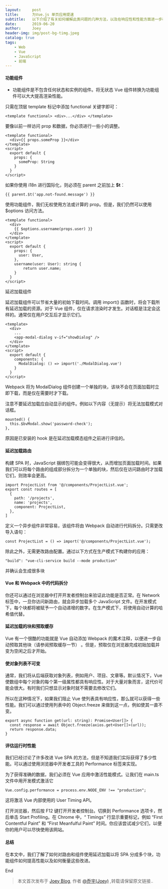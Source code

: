 ```yaml
---
layout:     post
title:      为Vue.js 单页应用提速
subtitle:   以下介绍了有关如何缓解此类问题的几种方法，以及在响应性和性能方面进一步改进 Vue.js 应用的其他方法。
date:       2019-06-20
author:     Joey
header-img: img/post-bg-timg.jpeg
catalog: true
tags:
    - Web
    - Vue
    - JavaScript
    - 前端
---
```


#### 功能组件

- 功能组件是不包含任何状态和实例的组件。将无状态 Vue 组件转换为功能组件可以大大提高渲染性能。

只需在顶层 template 标记中添加 functional 关键字即可：

```
<template functional> <div>...</div> </template>
```

要像以前一样访问 prop 和数据，你必须进行一些小的调整。

```
<template functional>  
  <div>{{ props.someProp }}</div> 
</template> 
<script> 
  export default {  
    props: {    
      someProp: String  
    } 
  }
</script>
```

如果你使用 i18n 进行国际化，则必须在 parent 之前加上 **$t**：

```
{{ parent.$t('app.not-found.message') }}
```

使用功能组件，我们无权使用方法或计算的 prop。但是，我们仍然可以使用 $options 访问方法。

```
<template functional>  
  <div>
    {{ $options.username(props.user) }}
  </div> 
</template> 
<script> 
  export default {  
    props: {    
      user: User,  
    },   
    username(user: User): string {    
        return user.name;  
    } 
  }
</script>
```

延迟加载组件

延迟加载组件可以节省大量的初始下载时间。调用 import() 函数时，将会下载所有延迟加载的资源。对于 Vue 组件，仅在请求渲染时才发生。对话框是注定会这样的。通常仅在用户交互后才显示它们。

```
<template> 
  <div>     
    ...    
    <app-modal-dialog v-if="showDialog" />  
  </div> 
</template> 
<script> 
  export default {  
    components: {    
      ModalDialog: () => import('./ModalDialog.vue')  
    } 
  }
</script>
```

Webpack 将为 ModalDialog 组件创建一个单独的块，该块不会在页面加载时立即下载，而是仅在需要时才下载。

注意不要延迟加载应自动显示的组件。例如以下内容（无提示）将无法加载模式对话框。


```
mounted() {
  this.$bvModal.show('password-check'); 
},
```

原因是已安装的 hook 是在延迟加载模态组件之前进行评估的。


#### 延迟加载路由

构建 SPA 时，JavaScript 捆绑包可能会变得很大，从而增加页面加载时间。如果我们可以将每个路由的组成部分拆分为一个单独的块，然后仅在访问路由时才加载它们，则效率会更高。

```
import ProjectList from '@/components/ProjectList.vue'; 
export const routes = [  
  {    
    path: '/projects',    
    name: 'projects',    
    component: ProjectList,  
  }, 
]
```

定义一个异步组件非常容易，该组件将由 Webpack 自动进行代码拆分。只需更改导入语句：

```
const ProjectList = () => import('@/components/ProjectList.vue');
```

除此之外，无需更改路由配置。通过以下方式在生产模式下构建你的应用：

```
"build": "vue-cli-service build --mode production"
```

并确认会生成很多块

#### Vue 和 Webpack 中的代码拆分

你还可以通过在浏览器中打开开发者控制台来验证此功能是否正常。在 Network 标签中，一旦你访问新路由，就会异步加载多个 JavaScript 文件。在开发模式下，每个块都将被赋予一个自动递增的数字。在生产模式下，将使用自动计算的哈希值代替。


#### 延迟加载的块和预取缓存

Vue 有一个很酷的功能就是 Vue 自动添加 Webpack 的魔术注释，以便进一步自动预取其他块（请参阅预取缓存一节） 。但是，预取仅在浏览器完成初始加载并变为空闲之后才开始。


#### 使对象列表不可变

通常，我们将从后端获取对象列表，例如用户、项目、文章等。默认情况下，Vue 使数组中每个对象的每个第一级属性都具有响应性。对于大量对象而言，这代价可能会很大。有时我们只想显示对象时就不需要去修改它们。

所以在这种情况下，如果我们阻止 Vue 使列表具有响应性，那么就可以获得一些性能。我们可以通过使用列表中的 Object.freeze 来做到这一点，例如使其一直不变。

```
export async function get(url: string): Promise<User[]> {   
  const response = await Object.freeze(axios.get<User[]>(url));   
  return response.data; 
}
```

#### 评估运行时性能

我们已经讨论了许多改进 Vue SPA 的方法，但是不知道我们实际获得了多少性能。可以通过使用浏览器中开发者工具的 Performance 标签来实现。

为了获得准确的数据，我们必须在 Vue 应用中激活性能模式。让我们在 main.ts 文件中用开发模式激活它

```
Vue.config.performance = process.env.NODE_ENV !== "production";
```

这将激活 Vue 内部使用的 User Timing API。

打开浏览器，然后按 F12 键打开开发者控制台。切换到 Performance 选项卡，然后单击 Start Profiling。在 Chrome 中，“ Timings” 行显示重要标记，例如 “First Contentful Paint” 和 “First Meanfulful Paint” 时间。你应该尝试减少它们，以便你的用户可以尽快使用该网站。

#### 总结

在本文中，我们了解了如何对路由和组件使用延迟加载以将 SPA 分成多个块，功能组件如何提高性能以及如何衡量这些改进。

End

> 本文首次发布于 [Joey Blog](http://qiaoyu113.github.io), 作者 [@乔宇(Joey)](http://github.com/qiaoyu113) ,转载请保留原文链接..